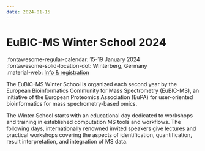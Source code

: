 ```yaml
---
date: 2024-01-15
---
```


# EuBIC-MS Winter School 2024

:fontawesome-regular-calendar: 15-19 January 2024 <br/>
:fontawesome-solid-location-dot: Winterberg, Germany <br />
:material-web: [Info & registration](https://eubic-ms.org/events/2024-winter-school/)

The EuBIC-MS Winter School is organized each second year by the European Bioinformatics Community for Mass Spectrometry (EuBIC-MS), an initiative of the European Proteomics Association (EuPA) for user-oriented bioinformatics for mass spectrometry-based omics.

The Winter School starts with an educational day dedicated to workshops and training in established computation MS tools and workflows. The following days, internationally renowned invited speakers give lectures and practical workshops covering the aspects of identification, quantification, result interpretation, and integration of MS data.
